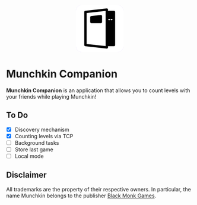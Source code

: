 <div style="text-align: center">
    <img src="docs/logo.png" alt="Munchkin Companion Logo" width="128" style="background: rgba(208, 188, 255, 1); border-radius: 16px"  />
</div>

# Munchkin Companion
**Munchkin Companion** is an application that allows you to count levels with your friends while playing Munchkin! 

## To Do
- [X] Discovery mechanism
- [X] Counting levels via TCP
- [ ] Background tasks
- [ ] Store last game
- [ ] Local mode

## Disclaimer
All trademarks are the property of their respective owners.
In particular, the name Munchkin belongs to the publisher [Black Monk Games](https://blackmonk.pl/).
